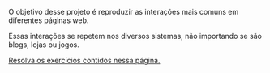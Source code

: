 O objetivo desse projeto é reproduzir as interações mais comuns em diferentes páginas web.

Essas interações se repetem nos diversos sistemas, não importando se são blogs, lojas ou jogos.

[Resolva os exercícios contidos nessa página.](https://marcelao.dev/trilha/exerciciosdom/)